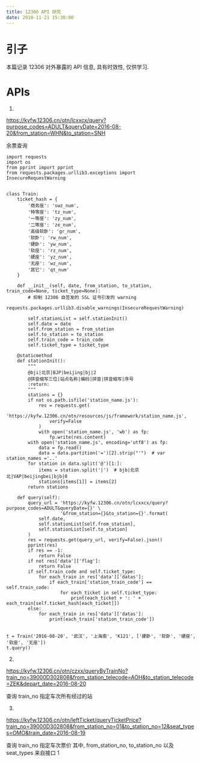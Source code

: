 ```yaml
---
title: 12306 API 研究
date: 2018-11-21 15:30:00
---
```

# 引子 #

本篇记录 12306 对外暴露的 API 信息, 具有时效性, 仅供学习.

# APIs #

1.
https://kyfw.12306.cn/otn/lcxxcx/query?purpose_codes=ADULT&queryDate=2016-08-20&from_station=WHN&to_station=SNH

余票查询

```
import requests
import os
from pprint import pprint
from requests.packages.urllib3.exceptions import InsecureRequestWarning


class Train:
    ticket_hash = {
        '商务座': 'swz_num',
        '特等座': 'tz_num',
        '一等座': 'zy_num',
        '二等座': 'ze_num',
        '高级软卧': 'gr_num',
        '软卧': 'rw_num',
        '硬卧': 'yw_num',
        '软座': 'rz_num',
        '硬座': 'yz_num',
        '无座': 'wz_num',
        '其它': 'qt_num'
    }

    def __init__(self, date, from_station, to_station, train_code=None, ticket_type=None):
        # 抑制 12306 自签发的 SSL 证书引发的 warning
        requests.packages.urllib3.disable_warnings(InsecureRequestWarning)

        self.stationList = self.stationInit()
        self.date = date
        self.from_station = from_station
        self.to_station = to_station
        self.train_code = train_code
        self.ticket_type = ticket_type

    @staticmethod
    def stationInit():
        """
        @bji|北京|BJP|beijing|bj|2
        @拼音缩写三位|站点名称|编码|拼音|拼音缩写|序号
        :return:
        """
        stations = {}
        if not os.path.isfile('station_name.js'):
            res = requests.get(
                'https://kyfw.12306.cn/otn/resources/js/framework/station_name.js',
                verify=False
            )
            with open('station_name.js', 'wb') as fp:
                fp.write(res.content)
        with open('station_name.js', encoding='utf8') as fp:
            data = fp.read()
            data = data.partition('=')[2].strip("'")  # var station_names ='..'
        for station in data.split('@')[1:]:
            items = station.split('|')  # bjb|北京北|VAP|beijingbei|bjb|0
            stations[items[1]] = items[2]
        return stations

    def query(self):
        query_url = 'https://kyfw.12306.cn/otn/lcxxcx/query?purpose_codes=ADULT&queryDate={}' \
                    '&from_station={}&to_station={}'.format(
            self.date,
            self.stationList[self.from_station],
            self.stationList[self.to_station]
        )
        res = requests.get(query_url, verify=False).json()
        pprint(res)
        if res == -1:
            return False
        if not res['data']['flag']:
            return False
        if self.train_code and self.ticket_type:
            for each_train in res['data']['datas']:
                if each_train['station_train_code'] == self.train_code:
                    for each_ticket in self.ticket_type:
                        print(each_ticket + ': ' + each_train[self.ticket_hash[each_ticket]])
        else:
            for each_train in res['data']['datas']:
                print(each_train['station_train_code'])


t = Train('2016-08-20', '武汉', '上海南', 'K121', ['硬卧', '软卧', '硬座', '软座', '无座'])
t.query()
```

2.
https://kyfw.12306.cn/otn/czxx/queryByTrainNo?train_no=39000D302808&from_station_telecode=AOH&to_station_telecode=ZEK&depart_date=2016-08-20

查询 train_no 指定车次所有经过的站


3.
https://kyfw.12306.cn/otn/leftTicket/queryTicketPrice?train_no=39000D302808&from_station_no=01&to_station_no=12&seat_types=OMO&train_date=2016-08-19

查询 train_no 指定车次票价
其中, from_station_no, to_station_no 以及 seat_types 来自接口 1
